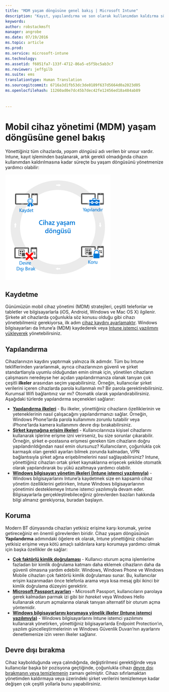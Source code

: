 ```yaml
---
title: "MDM yaşam döngüsüne genel bakış | Microsoft Intune"
description: "Kayıt, yapılandırma ve son olarak kullanımdan kaldırma süreçleri boyunca Intune’un cihazları yönetmenize nasıl yardımcı olduğu konusunda bilgi edinin."
keywords: 
author: robstackmsft
manager: angrobe
ms.date: 07/19/2016
ms.topic: article
ms.prod: 
ms.service: microsoft-intune
ms.technology: 
ms.assetid: f6051fa7-133f-4712-86a5-e5f5bc5ab3c7
ms.reviewer: jeffgilb
ms.suite: ems
translationtype: Human Translation
ms.sourcegitcommit: 6716a3d1fb53dc3de0189f637d5664d0a2023d05
ms.openlocfilehash: 11260ad0e7dc45b7dec42fe12456ed18a484ab89


---
```


# Mobil cihaz yönetimi (MDM) yaşam döngüsüne genel bakış

Yönettiğiniz tüm cihazlarda, *yaşam döngüsü* adı verilen bir unsur vardır. Intune, kayıt işleminden başlanarak, artık gerekli olmadığında cihazın kullanımdan kaldırılmasına kadar süreçte bu yaşam döngüsünü yönetmenize yardımcı olabilir:

![Cihaz yaşam döngüsü](./media/device-lifecycle.png "the Intune device lifecycle")

## Kaydetme
Günümüzün mobil cihaz yönetimi (MDM) stratejileri, çeşitli telefonlar ve tabletler ve bilgisayarlarla (iOS, Android, Windows ve Mac OS X) ilgilenir. Şirkete ait cihazlarda çoğunlukla söz konusu olduğu gibi cihazı yönetebilmeniz gerekiyorsa, ilk adım [cihaz kaydını ayarlamaktır](enroll-devices-in-microsoft-intune.md). Windows bilgisayarları da Intune’a (MDM) kaydederek veya [Intune istemci yazılımını yükleyerek](manage-windows-pcs-with-microsoft-intune.md) yönetebilirsiniz.

## Yapılandırma
Cihazlarınızın kaydını yaptırmak yalnızca ilk adımdır. Tüm bu Intune tekliflerinden yararlanmak, ayrıca cihazlarınızın güvenli ve şirket standartlarıyla uyumlu olduğundan emin olmak için, yönetilen cihazların çalışmasını neredeyse her açıdan yapılandırmanıza olanak tanıyan çok çeşitli **ilkeler** arasından seçim yapabilirsiniz. Örneğin, kullanıcılar şirket verilerini içeren cihazlarda parola kullanmalı mı? Bir parola gerektirebilirsiniz. Kurumsal Wifi bağlantınız var mı? Otomatik olarak yapılandırabilirsiniz. Aşağıdaki türlerde yapılandırma seçenekleri sağlanır:

- [**Yapılandırma ilkeleri**](manage-settings-and-features-on-your-devices-with-microsoft-intune-policies.md) - Bu ilkeler, yönettiğiniz cihazların özelliklerinin ve yeteneklerinin nasıl çalışacağını yapılandırmanızı sağlar. Örneğin, Windows Phone’larda parola kullanımını zorunlu tutabilir veya iPhone’larda kamera kullanımını devre dışı bırakabilirsiniz.
- [**Şirket kaynağına erişim ilkeleri**](enable-access-to-company-resources-with-microsoft-intune.md) - Kullanıcılarınıza kişisel cihazlarını kullanarak işlerine erişme izni verirseniz, bu size sorunlar çıkarabilir. Örneğin, şirket e-postasına erişmesi gereken tüm cihazların doğru yapılandırıldığından nasıl emin olursunuz? Kullanıcıların, çoğunlukla çok karmaşık olan gerekli ayarları bilmek zorunda kalmadan, VPN bağlantısıyla şirket ağına erişebilmelerini nasıl sağlayabilirsiniz? Intune, yönettiğiniz cihazları ortak şirket kaynaklarına erişecek şekilde otomatik olarak yapılandırarak bu yükü azaltmaya yardımcı olabilir.
- [**Windows bilgisayarı yönetim ilkeleri (Intune istemci yazılımıyla)**](common-windows-pc-management-tasks-with-the-microsoft-intune-computer-client.md) - Windows bilgisayarlarını Intune’a kaydetmek size en kapsamlı cihaz yönetim özelliklerini getirirken, Intune Windows bilgisayarlarının yönetimini desteklemeye Intune istemci yazılımıyla devam eder. Bilgisayarlarla gerçekleştirebileceğiniz görevlerden bazıları hakkında bilgi almanız gerekiyorsa, buradan başlayın.

## Koruma
Modern BT dünyasında cihazları yetkisiz erişime karşı korumak, yerine getireceğiniz en önemli görevlerden biridir. Cihaz yaşam döngüsünün **Yapılandırma** adımındaki öğelere ek olarak, Intune yönettiğiniz cihazları yetkisiz erişime veya kötü amaçlı saldırılara karşı korumaya yardımcı olmak için başka özellikler de sağlar:
- [**Çok faktörlü kimlik doğrulaması**](protect-windows-devices-with-multi-factor-authentication.md) - Kullanıcı oturum açma işlemlerine fazladan bir kimlik doğrulama katmanı daha eklemek cihazların daha da güvenli olmasına yardım edebilir. Windows, Windows Phone ve Windows Mobile cihazları çok faktörlü kimlik doğrulaması sunar. Bu, kullanıcılar erişim kazanmadan önce telefonla arama veya kısa mesaj gibi ikinci bir kimlik doğrulama düzeyini gerektirir.
- [**Microsoft Passport ayarları**](control-microsoft-passport-settings-on-devices-with-microsoft-intune.md) - Microsoft Passport, kullanıcıların parolaya gerek kalmadan parmak izi gibi bir *hareket* veya Windows Hello kullanarak oturum açmalarına olanak tanıyan alternatif bir oturum açma yöntemidir.
- [**Windows bilgisayarlarını korumaya yönelik ilkeler (Intune istemci yazılımıyla)**](policies-to-protect-windows-pcs-in-microsoft-intune.md) - Windows bilgisayarlarını Intune istemci yazılımını kullanarak yönetirken, yönettiğiniz bilgisayarlarda Endpoint Protection’ın, yazılım güncelleştirmelerinin ve Windows Güvenlik Duvarı’nın ayarlarını denetlemenize izin veren ilkeler sağlanır.

## Devre dışı bırakma
Cihaz kaybolduğunda veya çalındığında, değiştirilmesi gerektiğinde veya kullanıcılar başka bir pozisyona geçtiğinde, çoğunlukla cihazı [devre dışı bırakmanın veya temizlemenin](use-remote-wipe-to-help-protect-data-using-microsoft-intune.md) zamanı gelmiştir. Cihazı sıfırlamaktan yönetimden kaldırmaya veya üzerindeki şirket verilerini temizlemeye kadar değişen çok çeşitli yollarla bunu yapabilirsiniz.



<!--HONumber=Jul16_HO4-->


